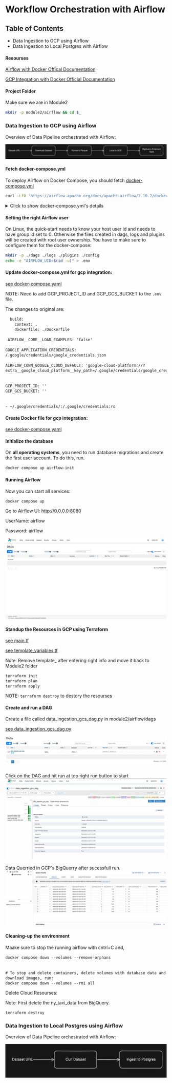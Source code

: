 # Workflow Orchestration with Airflow
## Table of Contents
* Data Ingestion to GCP using Airflow
* Data Ingestion to Local Postgres with Airflow
#### Resourses 

[Airflow with Docker Offical Documentation](https://airflow.apache.org/docs/apache-airflow/stable/howto/docker-compose/index.html)

[GCP Integration with Docker Official Documentation](https://airflow.apache.org/docs/docker-stack/recipes.html)

#### Project Folder

Make sure we are in Module2
```bash
mkdir -p module2/airflow && cd $_
```

### Data Ingestion to GCP using Airflow

Overview of Data Pipeline orchestrated with Airflow:

![OverviewDataPipeline](assets/OverviewDataPipeline.png)

#### Fetch docker-compose.yml
To deploy Airflow on Docker Compose, you should fetch [docker-compose.yml](https://airflow.apache.org/docs/apache-airflow/2.10.2/docker-compose.yaml)
```bash
curl -LfO 'https://airflow.apache.org/docs/apache-airflow/2.10.2/docker-compose.yaml'
```
<details>
  <summary>Click to show docker-compose.yml's details</summary>
This file contains several service definitions:

- `airflow-scheduler` - The [scheduler](https://airflow.apache.org/docs/apache-airflow/stable/administration-and-deployment/scheduler.html) monitors all tasks and DAGs, then triggers the
task instances once their dependencies are complete.
- `airflow-webserver` - The webserver is available at `http://localhost:8080`.
- `airflow-worker` - The worker that executes the tasks given by the scheduler.
- `airflow-triggerer` - The triggerer runs an event loop for deferrable tasks.
- `airflow-init` - The initialization service.
- `postgres` - The database.
- `redis` - [The redis](https://redis.io/) - broker that forwards messages from scheduler to worker.

Optionally, you can enable flower by adding `--profile flower` option, e.g. `docker compose --profile flower up`, or by explicitly specifying it on the command line e.g. `docker compose up flower`.

- `flower` - [The flower app](https://flower.readthedocs.io/en/latest/) for monitoring the environment. It is available at `http://localhost:5555`.

All these services allow you to run Airflow with [CeleryExecutor](https://airflow.apache.org/docs/apache-airflow-providers-celery/stable/celery_executor.html). For more information, see [Architecture Overview](https://airflow.apache.org/docs/apache-airflow/stable/core-concepts/overview.html).

Some directories in the container are mounted, which means that their
 contents are synchronized between your computer and the container.

- `./dags` - you can put your DAG files here.
- `./logs` - contains logs from task execution and scheduler.
- `./config` - you can add custom log parser or add `airflow_local_settings.py` to configure cluster policy.
- `./plugins` - you can put your [custom plugins](https://airflow.apache.org/docs/apache-airflow/stable/authoring-and-scheduling/plugins.html) here.

This file uses the latest Airflow image ([apache/airflow](https://hub.docker.com/r/apache/airflow)).
If you need to install a new Python library or system library, you can [build your image](https://airflow.apache.org/docs/docker-stack/index.html).
</details>

#### Setting the right Airflow user
On Linux, the quick-start needs to know your host user id and needs to have group id set to 0.
Otherwise the files created in dags, logs and plugins will be created with root user ownership.
You have to make sure to configure them for the docker-compose:

```bash
mkdir -p ./dags ./logs ./plugins ./config
echo -e "AIRFLOW_UID=$(id -u)" > .env
```

#### Update docker-compose.yml for gcp integration:

[see docker-compose.yaml](docker-compose.yaml)

NOTE: Need to add GCP_PROJECT_ID and GCP_GCS_BUCKET to the ```.env``` file.

The changes to original are:
```
  build:
    context: .
    dockerfile: ./Dockerfile

 AIRFLOW__CORE__LOAD_EXAMPLES: 'false'

GOOGLE_APPLICATION_CREDENTIALS: /.google/credentials/google_credentials.json

AIRFLOW_CONN_GOOGLE_CLOUD_DEFAULT: 'google-cloud-platform://?extra__google_cloud_platform__key_path=/.google/credentials/google_credentials.json'


GCP_PROJECT_ID: ''
GCP_GCS_BUCKET: ''


- ~/.google/credentials/:/.google/credentials:ro
```

#### Create Docker file for gcp integration:
[see docker-compose.yaml](Dockerfile)

#### Initialize the database

On **all operating systems**, you need to run database migrations and create the first user account. To do this, run.

```bash
docker compose up airflow-init
```

#### Running Airflow

Now you can start all services:

```bash
docker compose up
```
Go to Airflow UI: http://0.0.0.0:8080 

UserName: airflow

Password: airflow

![AirflowAdmin](assets/AirflowAdmin.png)

#### Standup the Resources in GCP using Terraform 
[see main.tf](main.tf)

[see template_variables.tf](temp/template_variables.tf)

Note: Remove template_ after entering right info and move it back to Module2 folder

```
terraform init
terraform plan
terraform apply
```
NOTE: ```terraform destroy``` to destory the resourses 

#### Create and run a DAG

Create a file called data_ingestion_gcs_dag.py in module2/airflow/dags

[see data_ingestion_gcs_dag.py](airflow/dags/data_ingestion_gcs_dag.py)

![FirstDag](assets/FirstDag.png)

Click on the DAG and hit run at top right run button to start
![ExecutedDag](assets/ExecutedDag.png)

Data Querried in GCP's BigQuerry after sucessfull run. 
![Data in GCP's BigQuerry](assets/data.png)


#### Cleaning-up the environment

Maake sure to stop the running airflow with cntrl+C
and,

```
docker compose down --volumes --remove-orphans


# To stop and delete containers, delete volumes with database data and download images, run:
docker compose down --volumes --rmi all
```

Delete Cloud Resourses:

Note: First delete the ny_taxi_data from BigQuery.

```
terraform destroy
```


### Data Ingestion to Local Postgres using Airflow

Overview of Data Pipeline orchestrated with Airflow:

![DatePipelineLocal](assets/DataPipelineLocal.png)